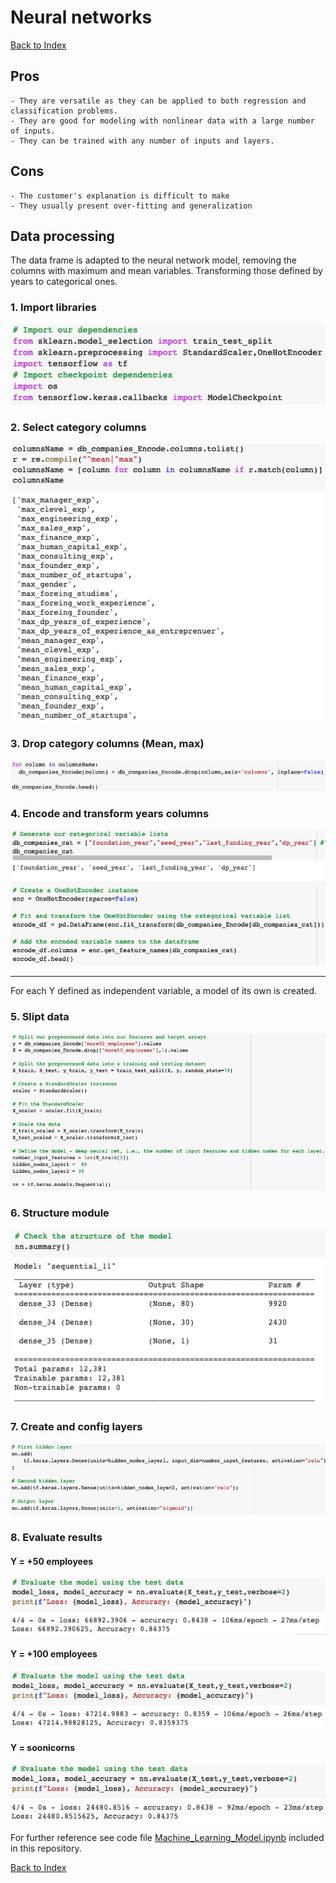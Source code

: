 # Neural networks

[Back to Index](README.md#index)

## Pros

    - They are versatile as they can be applied to both regression and classification problems.
    - They are good for modeling with nonlinear data with a large number of inputs.
    - They can be trained with any number of inputs and layers.

## Cons

    - The customer's explanation is difficult to make
    - They usually present over-fitting and generalization

## Data processing

The data frame is adapted to the neural network model, removing the columns with maximum and mean variables. Transforming those defined by years to categorical ones.

### 1. Import libraries

![alt text](Resources/images/neural_networks/model_import.png)

### 2. Select category columns

![alt text](Resources/images/neural_networks/model_selectCatColm.png)

### 3. Drop category columns (Mean, max)

![alt text](Resources/images/neural_networks/model_dropcolm.png)

### 4. Encode and transform years columns

![alt text](Resources/images/neural_networks/model_Encode.png)

_______________________________

For each Y defined as independent variable, a model of its own is created.

### 5. Slipt data

![alt text](Resources/images/neural_networks/model_split.png)

### 6. Structure module

![alt text](Resources/images/neural_networks/model_structure.png)

### 7. Create and config layers

![alt text](Resources/images/neural_networks/model_layers.png)

### 8. Evaluate results

#### Y = +50 employees

![alt text](Resources/images/neural_networks/model_evaluate.png)

#### Y = +100 employees

![alt text](Resources/images/neural_networks/model_evaluate2.png)

#### Y = soonicorns

![alt text](Resources/images/neural_networks/model_evaluate3.png)

For further reference see code file [Machine_Learning_Model.ipynb](./Resources/code/Machine_Learning_Model.ipynb) included in this repository.

[Back to Index](README.md#index)
